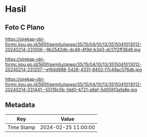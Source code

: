 # Hasil

## Foto C Plano

https://sirekap-obj-formc.kpu.go.id/565f/pemilu/ppwp/35/15/04/10/13/3515041013012-20240214-231006--9b2542db-dc49-4f9d-b3d3-dc17f2ff36d9.jpg

https://sirekap-obj-formc.kpu.go.id/565f/pemilu/ppwp/35/15/04/10/13/3515041013012-20240214-231207--ef6dd988-5426-4331-8402-f7c49ac576db.jpg

https://sirekap-obj-formc.kpu.go.id/565f/pemilu/ppwp/35/15/04/10/13/3515041013012-20240214-231441--55118c5b-1dd0-4721-a8af-5d05913afa8e.jpg


## Metadata

| Key        | Value               |
| ---------- | ------------------- |
| Time Stamp | 2024-02-25 11:00:00 |



